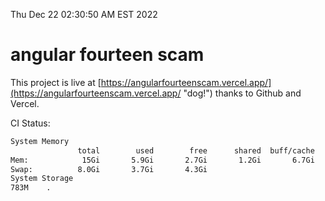 Thu Dec 22 02:30:50 AM EST 2022

# angular fourteen scam


This project is live at [https://angularfourteenscam.vercel.app/](https://angularfourteenscam.vercel.app/ "dog!") thanks to Github and Vercel.

CI Status: 

```bash
System Memory
               total        used        free      shared  buff/cache   available
Mem:            15Gi       5.9Gi       2.7Gi       1.2Gi       6.7Gi       7.8Gi
Swap:          8.0Gi       3.7Gi       4.3Gi
System Storage
783M	.
